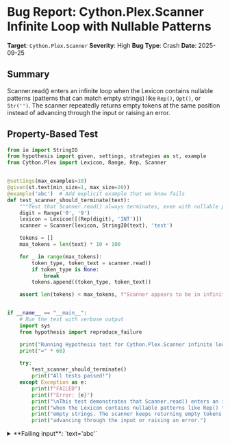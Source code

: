 # Bug Report: Cython.Plex.Scanner Infinite Loop with Nullable Patterns

**Target**: `Cython.Plex.Scanner`
**Severity**: High
**Bug Type**: Crash
**Date**: 2025-09-25

## Summary

Scanner.read() enters an infinite loop when the Lexicon contains nullable patterns (patterns that can match empty strings) like `Rep()`, `Opt()`, or `Str('')`. The scanner repeatedly returns empty tokens at the same position instead of advancing through the input or raising an error.

## Property-Based Test

```python
from io import StringIO
from hypothesis import given, settings, strategies as st, example
from Cython.Plex import Lexicon, Range, Rep, Scanner


@settings(max_examples=10)
@given(st.text(min_size=1, max_size=20))
@example('abc')  # Add explicit example that we know fails
def test_scanner_should_terminate(text):
    """Test that Scanner.read() always terminates, even with nullable patterns."""
    digit = Range('0', '9')
    lexicon = Lexicon([(Rep(digit), 'INT')])
    scanner = Scanner(lexicon, StringIO(text), 'test')

    tokens = []
    max_tokens = len(text) * 10 + 100

    for _ in range(max_tokens):
        token_type, token_text = scanner.read()
        if token_type is None:
            break
        tokens.append((token_type, token_text))

    assert len(tokens) < max_tokens, f"Scanner appears to be in infinite loop. Got {len(tokens)} tokens from input '{text}'"


if __name__ == "__main__":
    # Run the test with verbose output
    import sys
    from hypothesis import reproduce_failure

    print("Running Hypothesis test for Cython.Plex.Scanner infinite loop bug...")
    print("=" * 60)

    try:
        test_scanner_should_terminate()
        print("All tests passed!")
    except Exception as e:
        print(f"FAILED")
        print(f"Error: {e}")
        print("\nThis test demonstrates that Scanner.read() enters an infinite loop")
        print("when the Lexicon contains nullable patterns like Rep() that can match")
        print("empty strings. The scanner keeps returning empty tokens instead of")
        print("advancing through the input or raising an error.")
```

<details>

<summary>
**Failing input**: `text='abc'`
</summary>
```
Running Hypothesis test for Cython.Plex.Scanner infinite loop bug...
============================================================
FAILED
Error: Scanner appears to be in infinite loop. Got 130 tokens from input 'abc'

This test demonstrates that Scanner.read() enters an infinite loop
when the Lexicon contains nullable patterns like Rep() that can match
empty strings. The scanner keeps returning empty tokens instead of
advancing through the input or raising an error.
```
</details>

## Reproducing the Bug

```python
from io import StringIO
from Cython.Plex import Lexicon, Range, Rep, Scanner

# Create a lexer that accepts zero or more digits
digit = Range('0', '9')
lexicon = Lexicon([(Rep(digit), 'INT')])

# Give it input that contains non-digit characters
scanner = Scanner(lexicon, StringIO('abc'), 'test')

# Try to read tokens - this will loop infinitely
print("Attempting to read tokens from 'abc' with Rep(digit) pattern:")
for i in range(10):
    token_type, token_text = scanner.read()
    print(f'Iteration {i}: token_type={token_type!r}, token_text={token_text!r}')
    if token_type is None:
        print("Reached end of file")
        break
else:
    print("Stopped after 10 iterations to prevent infinite loop")
```

<details>

<summary>
Scanner returns infinite empty tokens instead of advancing or raising error
</summary>
```
Attempting to read tokens from 'abc' with Rep(digit) pattern:
Iteration 0: token_type='INT', token_text=''
Iteration 1: token_type='INT', token_text=''
Iteration 2: token_type='INT', token_text=''
Iteration 3: token_type='INT', token_text=''
Iteration 4: token_type='INT', token_text=''
Iteration 5: token_type='INT', token_text=''
Iteration 6: token_type='INT', token_text=''
Iteration 7: token_type='INT', token_text=''
Iteration 8: token_type='INT', token_text=''
Iteration 9: token_type='INT', token_text=''
Stopped after 10 iterations to prevent infinite loop
```
</details>

## Why This Is A Bug

This bug violates the fundamental contract of lexical scanners in multiple ways:

1. **Scanner.read() documentation states** it should return `(None, '')` on end of file, but instead it loops infinitely returning empty tokens when nullable patterns are present.

2. **Rep() is a core regex operation** documented in the Plex API (`Rep(re)` matches zero or more repetitions). A lexer that cannot handle this fundamental pattern without entering an infinite loop is severely broken.

3. **Inconsistent behavior**: Rep1() (one or more) correctly raises `UnrecognizedInput` when it cannot match the input, demonstrating that Rep() should also handle non-matching input properly rather than looping infinitely.

4. **The bug occurs in multiple scenarios**:
   - When input contains non-matching characters (e.g., 'abc' with digit pattern)
   - After successfully matching valid input (e.g., after matching '123', continues returning empty tokens at EOF)
   - With any nullable pattern like `Opt()`, `Rep()`, or `Str('')`

5. **Resource exhaustion**: In production code, this causes programs to hang indefinitely and consume unbounded memory as tokens accumulate.

## Relevant Context

The bug is located in the `scan_a_token` method in `/Cython/Plex/Scanners.py` at lines 162-167. When `cur_pos == start_pos` (no characters consumed), the code only handles EOL and EOF cases, but fails to handle the case where a nullable pattern matches an empty string at a regular character position.

`Rep(re)` is implemented as `Opt(Rep1(re))` (see Regexps.py:494), meaning it can match empty string, which is the root cause of this issue.

Documentation: https://github.com/cython/cython/tree/master/Cython/Plex

## Proposed Fix

The scanner should detect when it makes an empty match at a non-EOF position and advance the input position by at least one character to ensure forward progress:

```diff
--- a/Cython/Plex/Scanners.py
+++ b/Cython/Plex/Scanners.py
@@ -160,11 +160,17 @@ class Scanner:
             return (text, action)
         else:
             if self.cur_pos == self.start_pos:
                 if self.cur_char is EOL:
                     self.next_char()
                 if self.cur_char is None or self.cur_char is EOF:
                     return ('', None)
+                # If we matched empty string but not at EOF, we need to advance
+                # to avoid infinite loop with nullable patterns like Rep() or Opt()
+                if action is not None:
+                    # We had a zero-width match, advance by one character
+                    self.next_char()
+                    return self.scan_a_token()
             raise Errors.UnrecognizedInput(self, self.state_name)
```